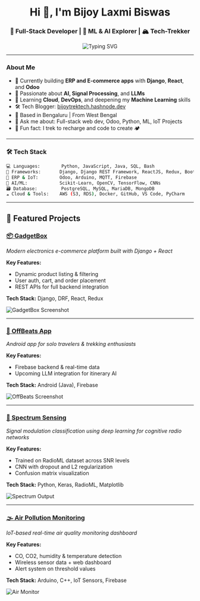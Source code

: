 <h1 align="center">Hi 👋, I'm Bijoy Laxmi Biswas</h1>
<h3 align="center">🚀 Full-Stack Developer | 🧠 ML & AI Explorer | 🏔️ Tech-Trekker</h3>

<p align="center">
  <img src="https://readme-typing-svg.demolab.com?font=Fira+Code&size=22&pause=1000&center=true&vCenter=true&width=700&lines=Python+%7C+Django+Developer;AI+%7C+ML+%7C+Deep+Learning+Practitioner;React+%7C+Django+Full-Stack+Developer;Tech+is+my+canvas%2C+code+is+my+art%F0%9F%92%BB" alt="Typing SVG" />
</p>


---

###  About Me

- 🔭 Currently building **ERP and E-commerce apps** with **Django**, **React**, and **Odoo**
- 🤖 Passionate about **AI, Signal Processing**, and **LLMs**
- 🌱 Learning **Cloud**, **DevOps**, and deepening my **Machine Learning** skills
- 🛠️ Tech Blogger: [bijoytrektech.hashnode.dev](https://bijoytrektech.hashnode.dev)
- 📍 Based in Bengaluru | From West Bengal
- 💬 Ask me about: Full-stack web dev, Odoo, Python, ML, IoT Projects
- 🌄 Fun fact: I trek to recharge and code to create 🏕️

---

### 🛠️ Tech Stack
```bash
💻 Languages:        Python, JavaScript, Java, SQL, Bash
🧰 Frameworks:       Django, Django REST Framework, ReactJS, Redux, Bootstrap
🔗 ERP & IoT:        Odoo, Arduino, MQTT, Firebase
🧠 AI/ML:            Scikit-Learn, OpenCV, TensorFlow, CNNs
🗃️ Database:         PostgreSQL, MySQL, MariaDB, MongoDB
☁️ Cloud & Tools:    AWS (S3, RDS), Docker, GitHub, VS Code, PyCharm
```

 ---

## 🧩 Featured Projects

### [📦 GadgetBox](https://github.com/techtrotter/GadgetBox)
*Modern electronics e-commerce platform built with Django + React*

**Key Features:**
- Dynamic product listing & filtering
- User auth, cart, and order placement
- REST APIs for full backend integration

**Tech Stack:** Django, DRF, React, Redux

![GadgetBox Screenshot](https://raw.githubusercontent.com/techtrotter/GadgetBox/main/screenshots/home.png)

---

### [🌄 OffBeats App](https://github.com/techtrotter/OffBeats)
*Android app for solo travelers & trekking enthusiasts*

**Key Features:**
- Firebase backend & real-time data
- Upcoming LLM integration for itinerary AI

**Tech Stack:** Android (Java), Firebase

![OffBeats Screenshot](https://raw.githubusercontent.com/techtrotter/OffBeats/main/screenshots/landing.png)

---

### [📡 Spectrum Sensing](https://github.com/techtrotter/Spectrum-Sensing-Deep-Learning)
*Signal modulation classification using deep learning for cognitive radio networks*

**Key Features:**
- Trained on RadioML dataset across SNR levels
- CNN with dropout and L2 regularization
- Confusion matrix visualization

**Tech Stack:** Python, Keras, RadioML, Matplotlib

![Spectrum Output](https://raw.githubusercontent.com/techtrotter/Spectrum-Sensing-Deep-Learning/main/screenshots/confusion_matrix.png)

---

### [🌫️ Air Pollution Monitoring](https://github.com/techtrotter/IoT-Based-Air-Pollution-Monitoring-System)
*IoT-based real-time air quality monitoring dashboard*

**Key Features:**
- CO, CO2, humidity & temperature detection
- Wireless sensor data + web dashboard
- Alert system on threshold values

**Tech Stack:** Arduino, C++, IoT Sensors, Firebase

![Air Monitor](https://raw.githubusercontent.com/techtrotter/IoT-Based-Air-Pollution-Monitoring-System/main/screenshots/overview.png)
